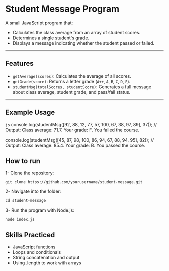 # Student Message Program

A small JavaScript program that:

- Calculates the class average from an array of student scores.  
- Determines a single student's grade.  
- Displays a message indicating whether the student passed or failed.  

---

## Features

- `getAverage(scores)`: Calculates the average of all scores.  
- `getGrade(score)`: Returns a letter grade (`A++`, `A`, `B`, `C`, `D`, `F`).  
- `studentMsg(totalScores, studentScore)`: Generates a full message about class average, student grade, and pass/fail status.  

---

## Example Usage

```js```
console.log(studentMsg([92, 88, 12, 77, 57, 100, 67, 38, 97, 89], 37));
// Output: Class average: 71.7. Your grade: F. You failed the course.

console.log(studentMsg([45, 87, 98, 100, 86, 94, 67, 88, 94, 95], 82));
// Output: Class average: 85.4. Your grade: B. You passed the course.
## How to run 
1- Clone the repository:

````git clone https://github.com/yourusername/student-message.git````


2- Navigate into the folder:

```cd student-message```


3- Run the program with Node.js:

````node index.js````

##  Skills Practiced

- JavaScript functions
- Loops and conditionals
- String concatenation and output
- Using .length to work with arrays

